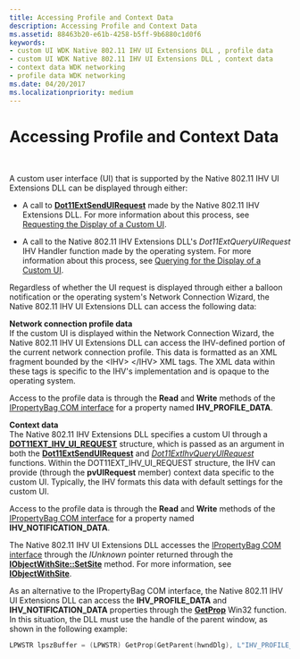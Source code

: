 ```yaml
---
title: Accessing Profile and Context Data
description: Accessing Profile and Context Data
ms.assetid: 88463b20-e61b-4258-b5ff-9b6880c1d0f6
keywords:
- custom UI WDK Native 802.11 IHV UI Extensions DLL , profile data
- custom UI WDK Native 802.11 IHV UI Extensions DLL , context data
- context data WDK networking
- profile data WDK networking
ms.date: 04/20/2017
ms.localizationpriority: medium
---
```


# Accessing Profile and Context Data




 

A custom user interface (UI) that is supported by the Native 802.11 IHV UI Extensions DLL can be displayed through either:

-   A call to [**Dot11ExtSendUIRequest**](/windows-hardware/drivers/ddi/wlanihv/nc-wlanihv-dot11ext_send_ui_request) made by the Native 802.11 IHV Extensions DLL. For more information about this process, see [Requesting the Display of a Custom UI](requesting-the-display-of-a-custom-ui.md).

-   A call to the Native 802.11 IHV Extensions DLL's *Dot11ExtQueryUIRequest* IHV Handler function made by the operating system. For more information about this process, see [Querying for the Display of a Custom UI](querying-for-the-display-of-a-custom-ui.md).

Regardless of whether the UI request is displayed through either a balloon notification or the operating system's Network Connection Wizard, the Native 802.11 IHV UI Extensions DLL can access the following data:

<a href="" id="network-connection-profile-data"></a>**Network connection profile data**  
If the custom UI is displayed within the Network Connection Wizard, the Native 802.11 IHV UI Extensions DLL can access the IHV-defined portion of the current network connection profile. This data is formatted as an XML fragment bounded by the &lt;IHV&gt; &lt;/IHV&gt; XML tags. The XML data within these tags is specific to the IHV's implementation and is opaque to the operating system.

Access to the profile data is through the **Read** and **Write** methods of the [IPropertyBag COM interface](/previous-versions/windows/internet-explorer/ie-developer/platform-apis/aa768196(v=vs.85)) for a property named **IHV\_PROFILE\_DATA**.

<a href="" id="context-data"></a>**Context data**  
The Native 802.11 IHV Extensions DLL specifies a custom UI through a [**DOT11EXT\_IHV\_UI\_REQUEST**](/windows-hardware/drivers/ddi/wlanihv/ns-wlanihv-_dot11ext_ihv_ui_request) structure, which is passed as an argument in both the [**Dot11ExtSendUIRequest**](/windows-hardware/drivers/ddi/wlanihv/nc-wlanihv-dot11ext_send_ui_request) and [*Dot11ExtIhvQueryUIRequest*](/windows-hardware/drivers/ddi/wlanihv/nc-wlanihv-dot11extihv_query_ui_request) functions. Within the DOT11EXT\_IHV\_UI\_REQUEST structure, the IHV can provide (through the **pvUIRequest** member) context data specific to the custom UI. Typically, the IHV formats this data with default settings for the custom UI.

Access to the profile data is through the **Read** and **Write** methods of the [IPropertyBag COM interface](/previous-versions/windows/internet-explorer/ie-developer/platform-apis/aa768196(v=vs.85)) for a property named **IHV\_NOTIFICATION\_DATA**.

The Native 802.11 IHV UI Extensions DLL accesses the [IPropertyBag COM interface](/previous-versions/windows/internet-explorer/ie-developer/platform-apis/aa768196(v=vs.85)) through the *IUnknown* pointer returned through the [**IObjectWithSite::SetSite**](/windows/win32/api/ocidl/nf-ocidl-iobjectwithsite-setsite) method. For more information, see [**IObjectWithSite**](/windows/win32/api/ocidl/nn-ocidl-iobjectwithsite).

As an alternative to the IPropertyBag COM interface, the Native 802.11 IHV UI Extensions DLL can access the **IHV\_PROFILE\_DATA** and **IHV\_NOTIFICATION\_DATA** properties through the [**GetProp**](/windows/win32/api/winuser/nf-winuser-getpropa) Win32 function. In this situation, the DLL must use the handle of the parent window, as shown in the following example:

```C++
LPWSTR lpszBuffer = (LPWSTR) GetProp(GetParent(hwndDlg), L"IHV_PROFILE_DATA");
```

 

 